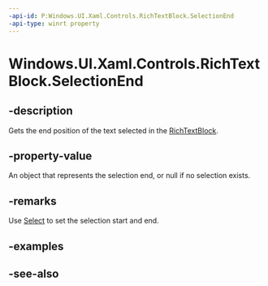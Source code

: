 ```yaml
---
-api-id: P:Windows.UI.Xaml.Controls.RichTextBlock.SelectionEnd
-api-type: winrt property
---
```


<!-- Property syntax
public Windows.UI.Xaml.Documents.TextPointer SelectionEnd { get; }
-->

# Windows.UI.Xaml.Controls.RichTextBlock.SelectionEnd

## -description
Gets the end position of the text selected in the [RichTextBlock](richtextblock.md).



## -property-value
An object that represents the selection end, or null if no selection exists.

## -remarks
Use [Select](richtextblock_select_694729799.md) to set the selection start and end.

## -examples

## -see-also
